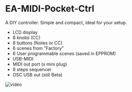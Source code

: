 # EA-MIDI-Pocket-Ctrl

A DIY controller. 
Simple and compact, ideal for your setup.

* LCD display
* 8 knobs (CC)
* 8 buttons (Notes or CC)
* 6 scenes from "Factory"
* 6 User programmable scenes (saved in EPPROM)
* USB-MIDI
* MIDI out port (x mini plug)
* 8 steps sequencer
* OSC USB out (still Beta)

![video](https://youtu.be/wst74loTVAc)

